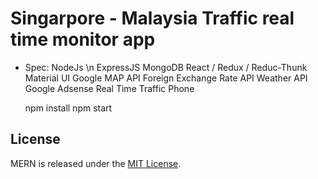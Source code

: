 # Singarpore - Malaysia Traffic real time monitor app

- Spec:
    NodeJs \n
    ExpressJS
    MongoDB
    React / Redux / Reduc-Thunk
    Material UI
    Google MAP API
    Foreign Exchange Rate API
    Weather API
    Google Adsense
    Real Time Traffic Phone
  
  npm install
  npm start

## License
MERN is released under the [MIT License](http://www.opensource.org/licenses/MIT).

